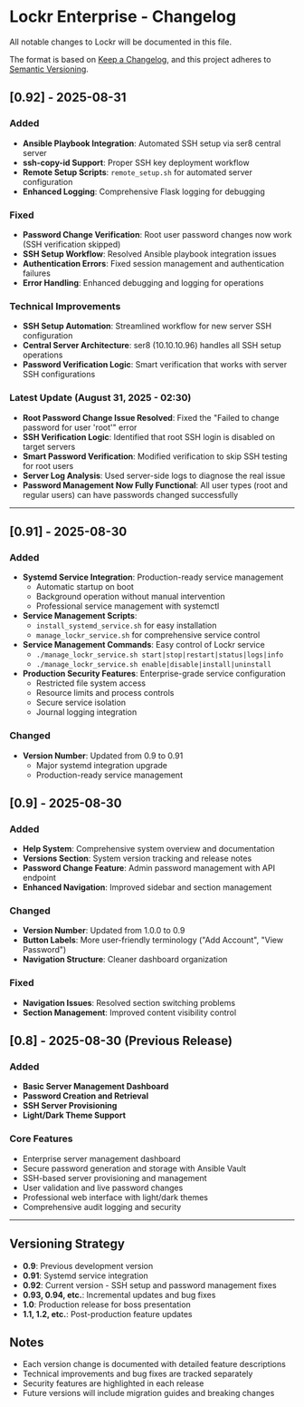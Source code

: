 # Lockr Enterprise - Changelog

All notable changes to Lockr will be documented in this file.

The format is based on [Keep a Changelog](https://keepachangelog.com/en/1.0.0/),
and this project adheres to [Semantic Versioning](https://semver.org/spec/v2.0.0.html).

## [0.92] - 2025-08-31

### Added
- **Ansible Playbook Integration**: Automated SSH setup via ser8 central server
- **ssh-copy-id Support**: Proper SSH key deployment workflow
- **Remote Setup Scripts**: `remote_setup.sh` for automated server configuration
- **Enhanced Logging**: Comprehensive Flask logging for debugging

### Fixed
- **Password Change Verification**: Root user password changes now work (SSH verification skipped)
- **SSH Setup Workflow**: Resolved Ansible playbook integration issues
- **Authentication Errors**: Fixed session management and authentication failures
- **Error Handling**: Enhanced debugging and logging for operations

### Technical Improvements
- **SSH Setup Automation**: Streamlined workflow for new server SSH configuration
- **Central Server Architecture**: ser8 (10.10.10.96) handles all SSH setup operations
- **Password Verification Logic**: Smart verification that works with server SSH configurations

### Latest Update (August 31, 2025 - 02:30)
- **Root Password Change Issue Resolved**: Fixed the "Failed to change password for user 'root'" error
- **SSH Verification Logic**: Identified that root SSH login is disabled on target servers
- **Smart Password Verification**: Modified verification to skip SSH testing for root users
- **Server Log Analysis**: Used server-side logs to diagnose the real issue
- **Password Management Now Fully Functional**: All user types (root and regular users) can have passwords changed successfully

---

## [0.91] - 2025-08-30

### Added
- **Systemd Service Integration**: Production-ready service management
  - Automatic startup on boot
  - Background operation without manual intervention
  - Professional service management with systemctl
- **Service Management Scripts**: 
  - `install_systemd_service.sh` for easy installation
  - `manage_lockr_service.sh` for comprehensive service control
- **Service Management Commands**: Easy control of Lockr service
  - `./manage_lockr_service.sh start|stop|restart|status|logs|info`
  - `./manage_lockr_service.sh enable|disable|install|uninstall`
- **Production Security Features**: Enterprise-grade service configuration
  - Restricted file system access
  - Resource limits and process controls
  - Secure service isolation
  - Journal logging integration

### Changed
- **Version Number**: Updated from 0.9 to 0.91
  - Major systemd integration upgrade
  - Production-ready service management

## [0.9] - 2025-08-30

### Added
- **Help System**: Comprehensive system overview and documentation
- **Versions Section**: System version tracking and release notes
- **Password Change Feature**: Admin password management with API endpoint
- **Enhanced Navigation**: Improved sidebar and section management

### Changed
- **Version Number**: Updated from 1.0.0 to 0.9
- **Button Labels**: More user-friendly terminology ("Add Account", "View Password")
- **Navigation Structure**: Cleaner dashboard organization

### Fixed
- **Navigation Issues**: Resolved section switching problems
- **Section Management**: Improved content visibility control

## [0.8] - 2025-08-30 (Previous Release)

### Added
- **Basic Server Management Dashboard**
- **Password Creation and Retrieval**
- **SSH Server Provisioning**
- **Light/Dark Theme Support**

### Core Features
- Enterprise server management dashboard
- Secure password generation and storage with Ansible Vault
- SSH-based server provisioning and management
- User validation and live password changes
- Professional web interface with light/dark themes
- Comprehensive audit logging and security

---

## Versioning Strategy

- **0.9**: Previous development version
- **0.91**: Systemd service integration
- **0.92**: Current version - SSH setup and password management fixes
- **0.93, 0.94, etc.**: Incremental updates and bug fixes
- **1.0**: Production release for boss presentation
- **1.1, 1.2, etc.**: Post-production feature updates

## Notes

- Each version change is documented with detailed feature descriptions
- Technical improvements and bug fixes are tracked separately
- Security features are highlighted in each release
- Future versions will include migration guides and breaking changes
